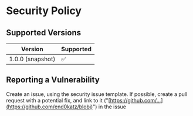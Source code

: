 # Security Policy

## Supported Versions

| Version          | Supported          |
| ---------------- | ------------------ |
| 1.0.0 (snapshot) | :white_check_mark: |

## Reporting a Vulnerability

Create an issue, using the security issue template.
If possible, create a pull request with a potential fix, and link to it ("[https://github.com/...](https://github.com/end0katz/blobj)") in the issue
